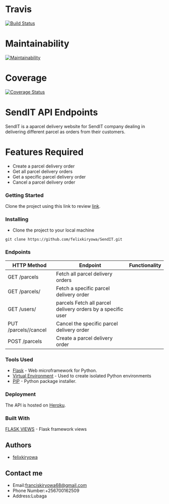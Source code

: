 # Travis

[![Build Status](https://travis-ci.org/felixkiryowa/SendIT.svg?branch=develop)](https://travis-ci.org/felixkiryowa/SendIT)

# Maintainability

[![Maintainability](https://api.codeclimate.com/v1/badges/83fbc29f2b74f182296d/maintainability)](https://codeclimate.com/github/felixkiryowa/SendIT/maintainability)

# Coverage
[![Coverage Status](https://coveralls.io/repos/github/felixkiryowa/SendIT/badge.svg?branch=develop)](https://coveralls.io/github/felixkiryowa/SendIT?branch=develop)

#  SendIT API Endpoints
 SendIT is a aparcel delivery website for SendIT company dealing in delivering different parcel as orders from their customers.

# Features Required

- Create a parcel delivery order
- Get all parcel delivery orders
- Get a specific parcel delivery order
- Cancel a parcel delivery order

### Getting Started

Clone the project using this link to review [link](https://github.com/felixkiryowa/SendIT.git).

### Installing

* Clone the project to your local machine
```
git clone https://github.com/felixkiryowa/SendIT.git
```

### Endpoints

HTTP Method|Endpoint|Functionality
-----------|--------|-------------
GET /parcels | Fetch all parcel delivery orders
GET /parcels/<parcelId> |  Fetch a specific parcel delivery order
GET /users/<userId> | parcels Fetch all parcel delivery orders by a specific user
PUT /parcels/<parcelId>/cancel | Cancel the specific parcel delivery order
POST /parcels | Create a parcel delivery order


### Tools Used

* [Flask](http://flask.pocoo.org/) - Web microframework for Python.
* [Virtual Environment](https://virtualenv.pypa.io/en/stable/) - Used to create isolated Python environments
* [PIP](https://pip.pypa.io/en/stable/) - Python package installer.


### Deployment

The API is hosted on [Heroku](https://francissendit.herokuapp.com/api/v1/parcels).

### Built With
[FLASK VIEWS](http://flask.pocoo.org/docs/1.0/views/) - Flask framework views 

## Authors
- [felixkiryowa](https://github.com/felixkiryowa/)

## Contact me 
- Email:franciskiryowa68@gmail.com
- Phone Number:+256700162509
- Address:Lubaga

